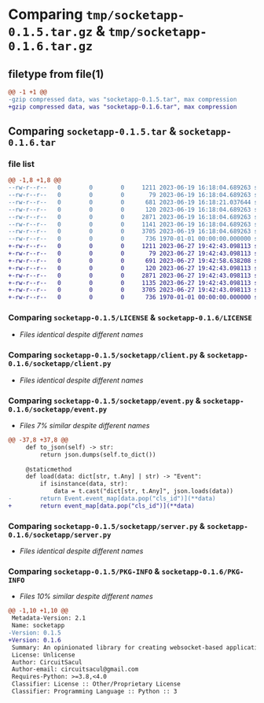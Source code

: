 # Comparing `tmp/socketapp-0.1.5.tar.gz` & `tmp/socketapp-0.1.6.tar.gz`

## filetype from file(1)

```diff
@@ -1 +1 @@
-gzip compressed data, was "socketapp-0.1.5.tar", max compression
+gzip compressed data, was "socketapp-0.1.6.tar", max compression
```

## Comparing `socketapp-0.1.5.tar` & `socketapp-0.1.6.tar`

### file list

```diff
@@ -1,8 +1,8 @@
--rw-r--r--   0        0        0     1211 2023-06-19 16:18:04.689263 socketapp-0.1.5/LICENSE
--rw-r--r--   0        0        0       79 2023-06-19 16:18:04.689263 socketapp-0.1.5/README.md
--rw-r--r--   0        0        0      681 2023-06-19 16:18:21.037644 socketapp-0.1.5/pyproject.toml
--rw-r--r--   0        0        0      120 2023-06-19 16:18:04.689263 socketapp-0.1.5/socketapp/__init__.py
--rw-r--r--   0        0        0     2871 2023-06-19 16:18:04.689263 socketapp-0.1.5/socketapp/client.py
--rw-r--r--   0        0        0     1141 2023-06-19 16:18:04.689263 socketapp-0.1.5/socketapp/event.py
--rw-r--r--   0        0        0     3705 2023-06-19 16:18:04.689263 socketapp-0.1.5/socketapp/server.py
--rw-r--r--   0        0        0      736 1970-01-01 00:00:00.000000 socketapp-0.1.5/PKG-INFO
+-rw-r--r--   0        0        0     1211 2023-06-27 19:42:43.098113 socketapp-0.1.6/LICENSE
+-rw-r--r--   0        0        0       79 2023-06-27 19:42:43.098113 socketapp-0.1.6/README.md
+-rw-r--r--   0        0        0      691 2023-06-27 19:42:58.638208 socketapp-0.1.6/pyproject.toml
+-rw-r--r--   0        0        0      120 2023-06-27 19:42:43.098113 socketapp-0.1.6/socketapp/__init__.py
+-rw-r--r--   0        0        0     2871 2023-06-27 19:42:43.098113 socketapp-0.1.6/socketapp/client.py
+-rw-r--r--   0        0        0     1135 2023-06-27 19:42:43.098113 socketapp-0.1.6/socketapp/event.py
+-rw-r--r--   0        0        0     3705 2023-06-27 19:42:43.098113 socketapp-0.1.6/socketapp/server.py
+-rw-r--r--   0        0        0      736 1970-01-01 00:00:00.000000 socketapp-0.1.6/PKG-INFO
```

### Comparing `socketapp-0.1.5/LICENSE` & `socketapp-0.1.6/LICENSE`

 * *Files identical despite different names*

### Comparing `socketapp-0.1.5/socketapp/client.py` & `socketapp-0.1.6/socketapp/client.py`

 * *Files identical despite different names*

### Comparing `socketapp-0.1.5/socketapp/event.py` & `socketapp-0.1.6/socketapp/event.py`

 * *Files 7% similar despite different names*

```diff
@@ -37,8 +37,8 @@
     def to_json(self) -> str:
         return json.dumps(self.to_dict())
 
     @staticmethod
     def load(data: dict[str, t.Any] | str) -> "Event":
         if isinstance(data, str):
             data = t.cast("dict[str, t.Any]", json.loads(data))
-        return Event.event_map[data.pop("cls_id")](**data)
+        return event_map[data.pop("cls_id")](**data)
```

### Comparing `socketapp-0.1.5/socketapp/server.py` & `socketapp-0.1.6/socketapp/server.py`

 * *Files identical despite different names*

### Comparing `socketapp-0.1.5/PKG-INFO` & `socketapp-0.1.6/PKG-INFO`

 * *Files 10% similar despite different names*

```diff
@@ -1,10 +1,10 @@
 Metadata-Version: 2.1
 Name: socketapp
-Version: 0.1.5
+Version: 0.1.6
 Summary: An opinionated library for creating websocket-based applications.
 License: Unlicense
 Author: CircuitSacul
 Author-email: circuitsacul@gmail.com
 Requires-Python: >=3.8,<4.0
 Classifier: License :: Other/Proprietary License
 Classifier: Programming Language :: Python :: 3
```

